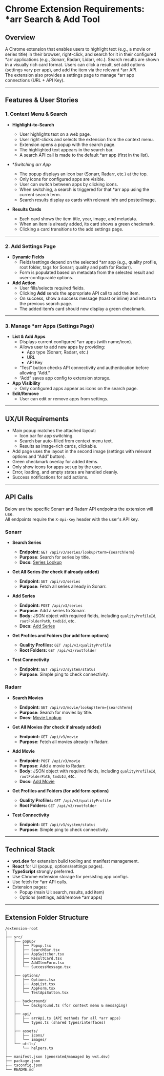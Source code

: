 # Chrome Extension Requirements: *arr Search & Add Tool

## Overview

A Chrome extension that enables users to highlight text (e.g., a movie or series title) in their browser, right-click, and search for it in their configured *arr applications (e.g., Sonarr, Radarr, Lidarr, etc.). Search results are shown in a visually rich card format. Users can click a result, set add options (settings vary per app), and add the item via the relevant *arr API.  
The extension also provides a settings page to manage *arr app connections (URL + API Key).

---

## Features & User Stories

### 1. Context Menu & Search

- **Highlight-to-Search**  
  - User highlights text on a web page.
  - User right-clicks and selects the extension from the context menu.
  - Extension opens a popup with the search page.
  - The highlighted text appears in the search bar.
  - A search API call is made to the default *arr app (first in the list).

- **Switching *arr App**
  - The popup displays an icon bar (Sonarr, Radarr, etc.) at the top.
  - Only icons for configured apps are visible.
  - User can switch between apps by clicking icons.
  - When switching, a search is triggered for that *arr app using the current search term.
  - Search results display as cards with relevant info and poster/image.

- **Results Cards**
  - Each card shows the item title, year, image, and metadata.
  - When an item is already added, its card shows a green checkmark.
  - Clicking a card transitions to the add settings page.

---

### 2. Add Settings Page

- **Dynamic Fields**
  - Fields/settings depend on the selected *arr app (e.g., quality profile, root folder, tags for Sonarr; quality and path for Radarr).
  - Form is populated based on metadata from the selected result and user-configurable options.
- **Add Action**
  - User fills/selects required fields.
  - Clicking **Add** sends the appropriate API call to add the item.
  - On success, show a success message (toast or inline) and return to the previous search page.
  - The added item’s card should now display a green checkmark.

---

### 3. Manage *arr Apps (Settings Page)

- **List & Add Apps**
  - Displays current configured *arr apps (with name/icon).
  - Allows user to add new apps by providing:
    - App type (Sonarr, Radarr, etc.)
    - URL
    - API Key
  - “Test” button checks API connectivity and authentication before allowing “Add.”
  - “Add” saves app config to extension storage.
- **App Visibility**
  - Only configured apps appear as icons on the search page.
- **Edit/Remove**
  - User can edit or remove apps from settings.

---

## UX/UI Requirements

- Main popup matches the attached layout:
  - Icon bar for app switching.
  - Search bar auto-filled from context menu text.
  - Results as image-rich cards, clickable.
- Add page uses the layout in the second image (settings with relevant options and “Add” button).
- Green checkmark overlay for added items.
- Only show icons for apps set up by the user.
- Error, loading, and empty states are handled cleanly.
- Success notifications for add actions.

---

## API Calls

Below are the specific Sonarr and Radarr API endpoints the extension will use.  
All endpoints require the `X-Api-Key` header with the user's API key.

### Sonarr

- **Search Series**
  - **Endpoint:** `GET /api/v3/series/lookup?term={searchTerm}`
  - **Purpose:** Search for series by title.
  - **Docs:** [Series Lookup](https://sonarr.tv/docs/api-v3/series/#get-apiv3serieslookup)

- **Get All Series (for check if already added)**
  - **Endpoint:** `GET /api/v3/series`
  - **Purpose:** Fetch all series already in Sonarr.

- **Add Series**
  - **Endpoint:** `POST /api/v3/series`
  - **Purpose:** Add a series to Sonarr.
  - **Body:** JSON object with required fields, including `qualityProfileId`, `rootFolderPath`, `tvdbId`, etc.
  - **Docs:** [Add Series](https://sonarr.tv/docs/api-v3/series/#post-apiv3series)

- **Get Profiles and Folders (for add form options)**
  - **Quality Profiles:** `GET /api/v3/qualityProfile`
  - **Root Folders:** `GET /api/v3/rootfolder`

- **Test Connectivity**
  - **Endpoint:** `GET /api/v3/system/status`
  - **Purpose:** Simple ping to check connectivity.

### Radarr

- **Search Movies**
  - **Endpoint:** `GET /api/v3/movie/lookup?term={searchTerm}`
  - **Purpose:** Search for movies by title.
  - **Docs:** [Movie Lookup](https://radarr.video/docs/api/#/Movie/get_api_v3_movie_lookup)

- **Get All Movies (for check if already added)**
  - **Endpoint:** `GET /api/v3/movie`
  - **Purpose:** Fetch all movies already in Radarr.

- **Add Movie**
  - **Endpoint:** `POST /api/v3/movie`
  - **Purpose:** Add a movie to Radarr.
  - **Body:** JSON object with required fields, including `qualityProfileId`, `rootFolderPath`, `tmdbId`, etc.
  - **Docs:** [Add Movie](https://radarr.video/docs/api/#/Movie/post_api_v3_movie)

- **Get Profiles and Folders (for add form options)**
  - **Quality Profiles:** `GET /api/v3/qualityProfile`
  - **Root Folders:** `GET /api/v3/rootfolder`

- **Test Connectivity**
  - **Endpoint:** `GET /api/v3/system/status`
  - **Purpose:** Simple ping to check connectivity.

---

## Technical Stack

- **wxt.dev** for extension build tooling and manifest management.
- **React** for UI (popup, options/settings pages).
- **TypeScript** strongly preferred.
- Use Chrome extension storage for persisting app configs.
- Use fetch for *arr API calls.
- Extension pages:  
  - Popup (main UI: search, results, add item)
  - Options (settings, add/remove *arr apps)

---

## Extension Folder Structure

```plaintext
/extension-root
│
├── src/
│   ├── popup/
│   │   ├── Popup.tsx
│   │   ├── SearchBar.tsx
│   │   ├── AppSwitcher.tsx
│   │   ├── ResultCard.tsx
│   │   ├── AddItemForm.tsx
│   │   └── SuccessMessage.tsx
│   │
│   ├── options/
│   │   ├── Options.tsx
│   │   ├── AppList.tsx
│   │   ├── AppForm.tsx
│   │   └── TestApiButton.tsx
│   │
│   ├── background/
│   │   └── background.ts (for context menu & messaging)
│   │
│   ├── api/
│   │   ├── arrApi.ts (API methods for all *arr apps)
│   │   └── types.ts (shared types/interfaces)
│   │
│   ├── assets/
│   │   ├── icons/
│   │   └── images/
│   └── utils/
│       └── helpers.ts
│
├── manifest.json (generated/managed by wxt.dev)
├── package.json
├── tsconfig.json
└── README.md